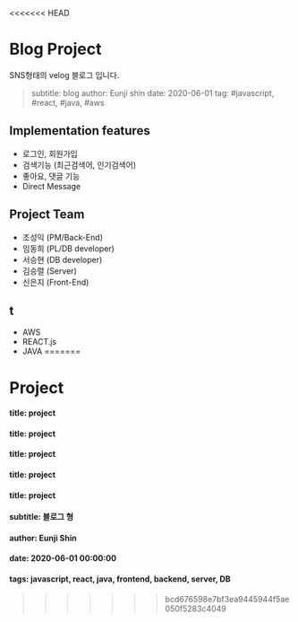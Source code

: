 <<<<<<< HEAD
# Blog Project

SNS형태의 velog 블로그 입니다.

> subtitle: blog
> author: Eunji shin
> date: 2020-06-01
> tag: #javascript, #react, #java, #aws

## Implementation features

- 로그인, 회원가입
- 검색기능 (최근검색어, 인기검색어)
- 좋아요, 댓글 기능
- Direct Message

## Project Team

- 조성익 (PM/Back-End)
- 임동희 (PL/DB developer)
- 서승현 (DB developer)
- 김승렬 (Server)
- 신은지 (Front-End)

## t

- AWS
- REACT.js
- JAVA
=======
# Project

#### title: project
#### title: project

#### title: project

#### title: project

#### title: project

#### subtitle: 블로그 형

#### author: Eunji Shin

#### date: 2020-06-01 00:00:00

#### tags: javascript, react, java, frontend, backend, server, DB
>>>>>>> bcd676598e7bf3ea9445944f5ae050f5283c4049

